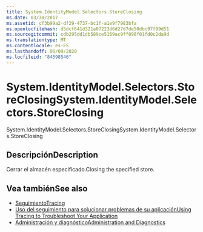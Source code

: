 ```yaml
---
title: System.IdentityModel.Selectors.StoreClosing
ms.date: 03/30/2017
ms.assetid: cf3b99a2-df29-4737-bc1f-a1e9f7983bfa
ms.openlocfilehash: d5dcf641d321a07223d6d27d7de50dbc97f99d51
ms.sourcegitcommit: cdb295dd1db589ce5169ac9ff096f01fd0c2da9d
ms.translationtype: MT
ms.contentlocale: es-ES
ms.lasthandoff: 06/09/2020
ms.locfileid: "84598546"
---
```

# <a name="systemidentitymodelselectorsstoreclosing"></a><span data-ttu-id="d8edc-102">System.IdentityModel.Selectors.StoreClosing</span><span class="sxs-lookup"><span data-stu-id="d8edc-102">System.IdentityModel.Selectors.StoreClosing</span></span>
<span data-ttu-id="d8edc-103">System.IdentityModel.Selectors.StoreClosing</span><span class="sxs-lookup"><span data-stu-id="d8edc-103">System.IdentityModel.Selectors.StoreClosing</span></span>  
  
## <a name="description"></a><span data-ttu-id="d8edc-104">Descripción</span><span class="sxs-lookup"><span data-stu-id="d8edc-104">Description</span></span>  
 <span data-ttu-id="d8edc-105">Cerrar el almacén especificado.</span><span class="sxs-lookup"><span data-stu-id="d8edc-105">Closing the specified store.</span></span>  
  
## <a name="see-also"></a><span data-ttu-id="d8edc-106">Vea también</span><span class="sxs-lookup"><span data-stu-id="d8edc-106">See also</span></span>

- [<span data-ttu-id="d8edc-107">Seguimiento</span><span class="sxs-lookup"><span data-stu-id="d8edc-107">Tracing</span></span>](index.md)
- [<span data-ttu-id="d8edc-108">Uso del seguimiento para solucionar problemas de su aplicación</span><span class="sxs-lookup"><span data-stu-id="d8edc-108">Using Tracing to Troubleshoot Your Application</span></span>](using-tracing-to-troubleshoot-your-application.md)
- [<span data-ttu-id="d8edc-109">Administración y diagnóstico</span><span class="sxs-lookup"><span data-stu-id="d8edc-109">Administration and Diagnostics</span></span>](../index.md)
